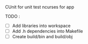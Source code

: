 CUnit for unit test
ncurses for app

TODO : 
- [ ] Add libraries into workspace
- [ ] Add .h dependencies into Makefile
- [ ] Create build/bin and build/obj
